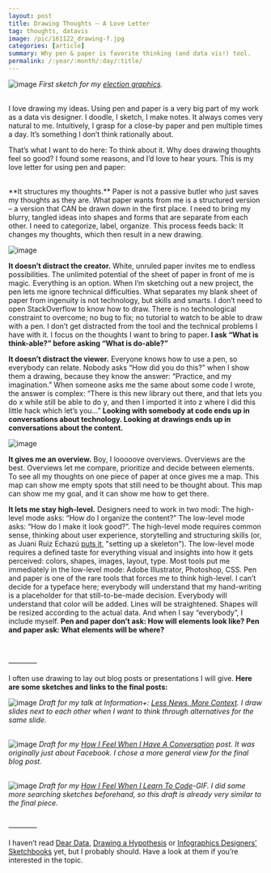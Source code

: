 ```yaml
---
layout: post
title: Drawing Thoughts – A Love Letter
tag: thoughts, datavis
image: /pic/161122_drawing-f.jpg
categories: [article]
summary: Why pen & paper is favorite thinking (and data vis!) tool.
permalink: /:year/:month/:day/:title/
---
```



![image](/pic/161122_drawing_1.jpg)
*First sketch for my [election graphics](https://lisacharlotterost.github.io/2016/11/19/elex2016/).*
<br><br>

I love drawing my ideas. Using pen and paper is a very big part of my work as a data vis designer. I doodle, I sketch, I make notes. It always comes very natural to me. Intuitively, I grasp for a close-by paper and pen multiple times a day. It’s something I don’t think rationally about.

That’s what I want to do here: To think about it. Why does drawing thoughts feel so good? I found some reasons, and I’d love to hear yours. This is my love letter for using pen and paper:

<br>
**It structures my thoughts.** Paper is not a passive butler who just saves my thoughts as they are. What paper wants from me is a structured version – a version that CAN be drawn down in the first place. I need to bring my blurry, tangled ideas into shapes and forms that are separate from each other. I need to categorize, label, organize. This process feeds back: It changes my thoughts, which then result in a new drawing.

![image](/pic/161122_drawing_5.jpg)

**It doesn’t distract the creator.** White, unruled paper invites me to endless possibilities. The unlimited potential of the sheet of paper in front of me is magic. Everything is an option. When I’m sketching out a new project, the pen lets me ignore technical difficulties. What separates my blank sheet of paper from ingenuity is not technology, but skills and smarts. I don’t need to open StackOverflow to know how to draw. There is no technological constraint to overcome; no bug to fix; no tutorial to watch to be able to draw with a pen. I don’t get distracted from the tool and the technical problems I have with it. I focus on the thoughts I want to bring to paper. **I ask “What is think-able?” before asking “What is do-able?”**

**It doesn’t distract the viewer.** Everyone knows how to use a pen, so everybody can relate. Nobody asks “How did you do this?” when I show them a drawing, because they know the answer: “Practice, and my imagination.” When someone asks me the same about some code I wrote, the answer is complex: “There is this new library out there, and that lets you do x while still be able to do y, and then I imported it into z where I did this little hack which let’s you…” **Looking with somebody at code ends up in conversations about technology. Looking at drawings ends up in conversations about the content.**

![image](/pic/161122_drawing_6.jpg)

**It gives me an overview.** Boy, I looooove overviews. Overviews are the best. Overviews let me compare, prioritize and decide between elements. To see all my thoughts on one piece of paper at once gives me a map. This map can show me empty spots that still need to be thought about. This map can show me my goal, and it can show me how to get there.

**It lets me stay high-level.** Designers need to work in two modi: The high-level mode asks: “How do I organize the content?” The low-level mode asks: “How do I make it look good?”. The high-level mode requires common sense, thinking about user experience, storytelling and structuring skills (or, as Juani Ruiz Echazú [puts it](https://aerolab.co/blog/2015/paper-i-choose-you/), "setting up a skeleton"). The low-level mode requires a defined taste for everything visual and insights into how it gets perceived: colors, shapes, images, layout, type.
Most tools put me immediately in the low-level mode: Adobe Illustrator, Photoshop, CSS. Pen and paper is one of the rare tools that forces me to think high-level. I can’t decide for a typeface here; everybody will understand that my hand-writing is a placeholder for that still-to-be-made decision. Everybody will understand that color will be added. Lines will be straightened. Shapes will be resized according to the actual data. And when I say “everybody”, I include myself. **Pen and paper don’t ask: How will elements look like? Pen and paper ask: What elements will be where?**

<br>
<br>
————

I often use drawing to lay out blog posts or presentations I will give. **Here are some sketches and links to the final posts:**

![image](/pic/161122_drawing_2.jpg)
*Draft for my talk at Information+: [Less News, More Context](https://lisacharlotterost.github.io/2016/06/16/less-news-more-context/). I draw slides next to each other when I want to think through alternatives for the same slide.*
<br><br>



![image](/pic/161122_drawing_4.jpg)
*Draft for my [How I Feel When I Have A Conversation](https://lisacharlotterost.github.io/2016/08/09/thats-how-I-feel/) post. It was originally just about Facebook. I chose a more general view for the final blog post.*
<br> <br>


![image](/pic/161122_drawing_3.jpg)
*Draft for my [How I Feel When I Learn To Code](https://lisacharlotterost.github.io/2016/09/29/learn-how-to-code/)-GIF. I did some more searching sketches beforehand, so this draft is already very similar to the final piece.*

<br>
————

I haven’t read [Dear Data](http://www.dear-data.com/), [Drawing a Hypothesis](http://www.gansterer.org/drawing-a-hypothesis/) or [Infographics Designers' Sketchbooks](https://www.papress.com/html/book.details.page.tpl?isbn=9781616892869) yet, but I probably should. Have a look at them if you’re interested in the topic.
